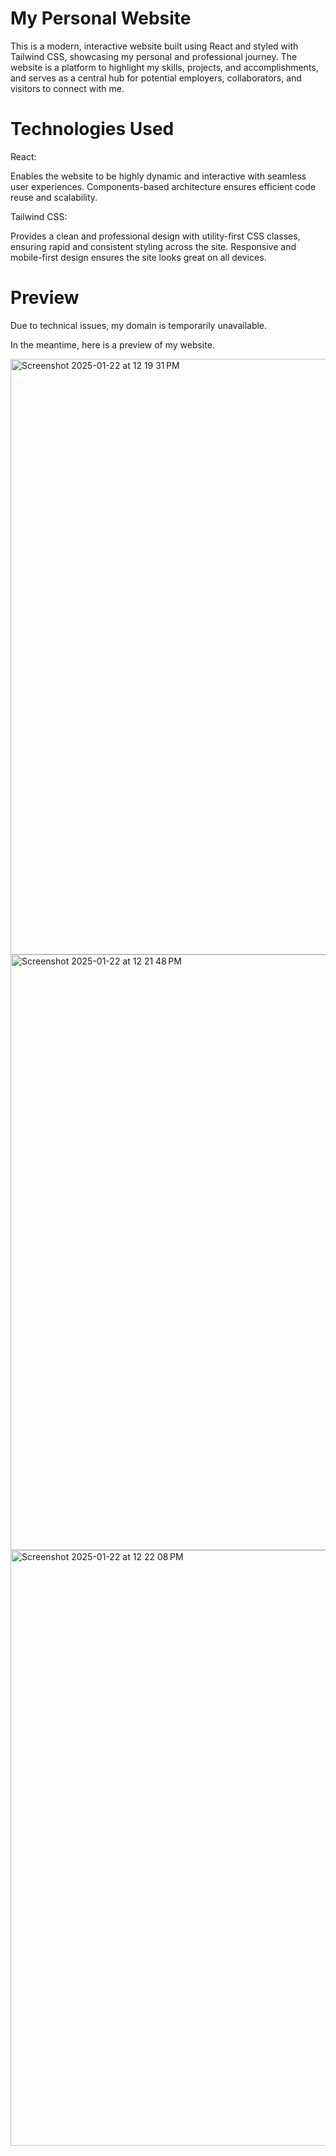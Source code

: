 # My Personal Website

This is a modern, interactive website built using React and styled with Tailwind CSS, showcasing my personal and professional journey. The website is a platform to highlight my skills, projects, and accomplishments, and serves as a central hub for potential employers, collaborators, and visitors to connect with me.

# Technologies Used

 React:

 Enables the website to be highly dynamic and interactive with seamless user experiences.
 Components-based architecture ensures efficient code reuse and scalability.
 
 Tailwind CSS:

Provides a clean and professional design with utility-first CSS classes, ensuring rapid and consistent styling across the site.
Responsive and mobile-first design ensures the site looks great on all devices.

# Preview
Due to technical issues, my domain is temporarily unavailable.

In the meantime, here is a preview of my website.

<img width="953" alt="Screenshot 2025-01-22 at 12 19 31 PM" src="https://github.com/user-attachments/assets/fe38ee07-ac7b-4b02-adf8-c28ebedfada8" />
<img width="953" alt="Screenshot 2025-01-22 at 12 21 48 PM" src="https://github.com/user-attachments/assets/4847b45f-892b-4cbb-ba34-90f11d216dc2" />
<img width="953" alt="Screenshot 2025-01-22 at 12 22 08 PM" src="https://github.com/user-attachments/assets/29cf61f7-bfcf-4643-a141-3fc6c75e4610" />
